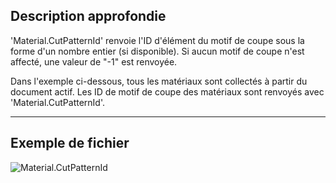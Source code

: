 ## Description approfondie
'Material.CutPatternId' renvoie l'ID d'élément du motif de coupe sous la forme d'un nombre entier (si disponible). Si aucun motif de coupe n'est affecté, une valeur de "-1" est renvoyée.

Dans l'exemple ci-dessous, tous les matériaux sont collectés à partir du document actif. Les ID de motif de coupe des matériaux sont renvoyés avec 'Material.CutPatternId'.

___
## Exemple de fichier

![Material.CutPatternId](./Revit.Elements.Material.CutPatternId_img.jpg)
